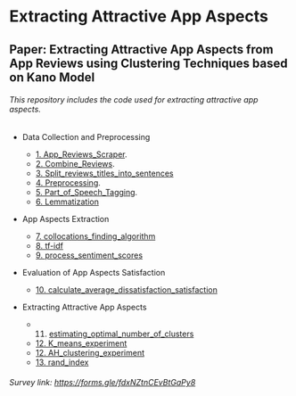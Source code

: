 # Extracting Attractive App Aspects
## Paper: Extracting Attractive App Aspects from App Reviews using Clustering Techniques based on Kano Model

###### This repository includes the code used for extracting attractive app aspects.

* Data Collection and Preprocessing
    - [1. App_Reviews_Scraper](https://github.com/NadeenAmoudi/extracting-attractive-app-aspects/blob/main/1.%20App_Reviews_Scraper.ipynb).
    - [2. Combine_Reviews](https://github.com/NadeenAmoudi/extracting-attractive-app-aspects/blob/main/2.%20Combine_Reviews.ipynb).
    - [3. Split_reviews_titles_into_sentences](https://github.com/NadeenAmoudi/extracting-attractive-app-aspects/blob/main/3.%20Split_reviews_titles_into_sentences.ipynb)
    - [4. Preprocessing](https://github.com/NadeenAmoudi/extracting-attractive-app-aspects/blob/main/4.%20Preprocessing.ipynb).
    - [5. Part_of_Speech_Tagging](https://github.com/NadeenAmoudi/extracting-attractive-app-aspects/blob/main/5.%20Part%20of%20Speech%20Tagging.ipynb).
    - [6. Lemmatization](https://github.com/NadeenAmoudi/extracting-attractive-app-aspects/blob/main/6.%20Lemmatization.ipynb) 
   
   
* App Aspects Extraction
    - [7. collocations_finding_algorithm](https://github.com/NadeenAmoudi/extracting-attractive-app-aspects/blob/main/7.%20collocations_finding_algorithm.ipynb)
    - [8. tf-idf](https://github.com/NadeenAmoudi/extracting-attractive-app-aspects/blob/main/8.%20tf-idf.ipynb)
    - [9. process_sentiment_scores](https://github.com/NadeenAmoudi/extracting-attractive-app-aspects/blob/main/9.%20process_sentiment_scores.ipynb)
 
 * Evaluation of App Aspects Satisfaction
    - [10. calculate_average_dissatisfaction_satisfaction](https://github.com/NadeenAmoudi/extracting-attractive-app-aspects/blob/main/10.%20calculate_average_dissatisfaction_satisfaction.ipynb)
    
 * Extracting Attractive App Aspects
    - 11. [estimating_optimal_number_of_clusters](https://github.com/NadeenAmoudi/extracting-attractive-app-aspects/blob/main/11.%20estimating_optimal_number_of_clusters.ipynb)
    - [12. K_means_experiment](https://github.com/NadeenAmoudi/extracting-attractive-app-aspects/blob/main/12.%20K_means_experiment.ipynb)
    - [12. AH_clustering_experiment](https://github.com/NadeenAmoudi/extracting-attractive-app-aspects/blob/main/12.%20AH_clustering_experiment.ipynb)
    - [13. rand_index](https://github.com/NadeenAmoudi/extracting-attractive-app-aspects/blob/main/13.%20rand_index.ipynb)


###### Survey link: https://forms.gle/fdxNZtnCEvBtGaPy8 
